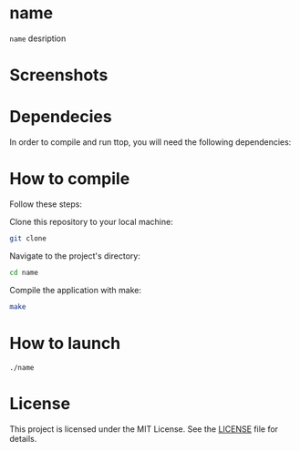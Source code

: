 # name

`name` desription

# Screenshots



# Dependecies

In order to compile and run ttop, you will need the following dependencies:


# How to compile

Follow these steps:

Clone this repository to your local machine:

```sh
git clone 
```

Navigate to the project's directory:

```sh
cd name
```
Compile the application with make:

```sh
make
```

# How to launch

```
./name
```

# License

This project is licensed under the MIT License. See the [LICENSE](LICENSE) file for details.

